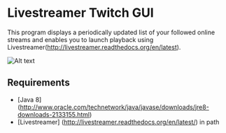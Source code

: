 Livestreamer Twitch GUI
=======================

This program displays a periodically updated list of your followed online streams and enables you to launch playback using  Livestreamer(http://livestreamer.readthedocs.org/en/latest).

![Alt text](https://raw.github.com/squalloser/livestreamer-twitch-gui/screenshots/screenshot1.jpg)


Requirements
------
- [Java 8] (http://www.oracle.com/technetwork/java/javase/downloads/jre8-downloads-2133155.html)
- [Livestreamer] (http://livestreamer.readthedocs.org/en/latest/) in path

